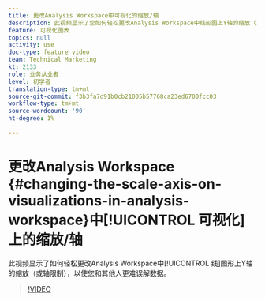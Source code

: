 ```yaml
---
title: 更改Analysis Workspace中可视化的缩放/轴
description: 此视频显示了您如何轻松更改Analysis Workspace中线形图上Y轴的缩放（或轴限制），以使您和其他人更难误解数据。
feature: 可视化图表
topics: null
activity: use
doc-type: feature video
team: Technical Marketing
kt: 2133
role: 业务从业者
level: 初学者
translation-type: tm+mt
source-git-commit: f3b3fa7d91b0cb21005b57768ca23ed6700fcc03
workflow-type: tm+mt
source-wordcount: '90'
ht-degree: 1%

---
```



# 更改Analysis Workspace {#changing-the-scale-axis-on-visualizations-in-analysis-workspace}中[!UICONTROL 可视化]上的缩放/轴

此视频显示了如何轻松更改Analysis Workspace中[!UICONTROL 线]图形上Y轴的缩放（或轴限制），以使您和其他人更难误解数据。

>[!VIDEO](https://video.tv.adobe.com/v/24708/?quality=12)
